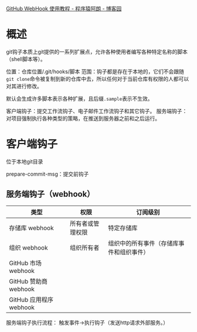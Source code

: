 [GitHub WebHook 使用教程 - 程序猿阿朗 - 博客园](https://www.cnblogs.com/niumoo/p/18098155)

# 概述
git钩子本质上git提供的一系列扩展点，允许各种使用者编写各种特定名称的脚本（shell脚本等）。

位置：仓库位置/.git/hooks/脚本
范围：钩子都是存在于本地的，它们不会跟随`git clone`命令被复制到新的仓库中去，所以任何对于当前仓库有权限的人都可以对其进行修改。


默认会生成许多脚本表示各种扩展，且后缀`.sample`表示不生效。

客户端钩子：提交工作流钩子、电子邮件工作流钩子和其它钩子。
服务端钩子：对项目强制执行各种类型的策略，在推送到服务器之前和之后运行。


# 客户端钩子

位于本地git目录

prepare-commit-msg：提交前钩子



## 服务端钩子（webhook）



| 类型                  | 权限       | 订阅级别                 |
| ------------------- | -------- | -------------------- |
| 存储库 webhook         | 所有者或管理权限 | 特定存储库                |
| 组织 webhook          | 组织所有者    | 组织中的所有事件（存储库事件和组织事件） |
| GitHub 市场 webhook   |          |                      |
| GitHub 赞助商 webhook  |          |                      |
| GitHub 应用程序 webhook |          |                      |

服务端钩子执行流程：
触发事件->执行钩子（发送http请求外部服务。）